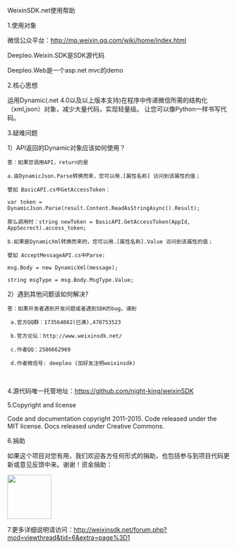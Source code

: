 ﻿WeixinSDK.net使用帮助

1.使用对象

微信公众平台：http://mp.weixin.qq.com/wiki/home/index.html

Deepleo.Weixin.SDK是SDK源代码

Deepleo.Web是一个asp.net mvc的demo

2.核心思想

运用Dynamic(.net 4.0以及以上版本支持)在程序中传递微信所需的结构化（xml,json）对象，减少大量代码，实现轻量级。
让您可以像Python一样书写代码。

3.疑难问题

1）API返回的Dynamic对象应该如何使用？

    答：如果您调用API，return的是
   
    a.由DynamicJson.Parse转换而来，您可以用.[属性名称] 访问到该属性的值；
   
    譬如 BasicAPI.cs中GetAccessToken：
   
    var token = DynamicJson.Parse(result.Content.ReadAsStringAsync().Result);
   
    那么调用时：string newToken = BasicAPI.GetAccessToken(AppId, AppSecrect).access_token;
   
    b.如果是DynamicXml转换而来的，您可以用.[属性名称].Value 访问到该属性的值；
   
    譬如 AcceptMessageAPI.cs中Parse:
   
    msg.Body = new DynamicXml(message);
   
    string msgType = msg.Body.MsgType.Value;


2）遇到其他问题该如何解决?

    答：如果开发者遇到开发问题或者遇到SDK的bug，请到

     a.官方QQ群：173564082(已满),478753523

     b.官方论坛：http://www.weixinsdk.net/

     c.作者QQ：2586662969
     
     d.作者微信号: deepleo (加好友注明weixinsdk)
     

4.源代码唯一托管地址：https://github.com/night-king/weixinSDK


5.Copyright and license

Code and documentation copyright 2011-2015. Code released under the MIT license. Docs released under Creative Commons.


6.捐助

如果这个项目对您有用，我们欢迎各方任何形式的捐助，也包括参与到项目代码更新或意见反馈中来。谢谢！资金捐助：

  <img src="http://weixinsdk.net/data/attachment/forum/201504/10/143139l7bw4jbtj5317tzd.jpg" style="width:100px; height:100px;"/>

7.更多详细说明请访问：http://weixinsdk.net/forum.php?mod=viewthread&tid=6&extra=page%3D1

